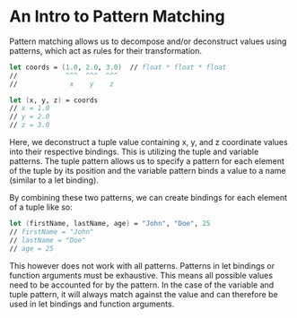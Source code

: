 # An Intro to Pattern Matching

Pattern matching allows us to decompose and/or deconstruct values using patterns, which act as rules for their transformation.

```fsharp
let coords = (1.0, 2.0, 3.0)  // float * float * float
//            ^^^  ^^^  ^^^
//             x    y    z

let (x, y, z) = coords
// x = 1.0
// y = 2.0
// z = 3.0
```

Here, we deconstruct a tuple value containing x, y, and z coordinate values into their respective bindings.  This is utilizing the tuple and variable patterns. The tuple pattern allows us to specify a pattern for each element of the tuple by its position and the variable pattern binds a value to a name (similar to a let binding).

By combining these two patterns, we can create bindings for each element of a tuple like so:

```fsharp
let (firstName, lastName, age) = "John", "Doe", 25
// firstName = "John"
// lastName = "Doe"
// age = 25
```

This however does not work with all patterns. Patterns in let bindings or function arguments must be exhaustive. This means all possible values need to be accounted for by the pattern. In the case of the variable and tuple pattern, it will always match against the value and can therefore be used in let bindings and function arguments.